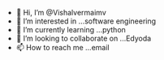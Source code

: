 - 👋 Hi, I’m @Vishalvermaimv
- 👀 I’m interested in ...software engineering 
- 🌱 I’m currently learning ...python
- 💞️ I’m looking to collaborate on ...Edyoda
- 📫 How to reach me ...email

<!---
Vishalvermaimv/Vishalvermaimv is a ✨ special ✨ repository because its `README.md` (this file) appears on your GitHub profile.
You can click the Preview link to take a look at your changes.
--->
